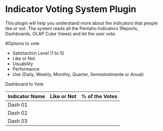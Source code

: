 # Indicator Voting System Plugin

This plugin will help you understand more about the indicators that people like or not.
The system reads all the Pentaho Indicators (Reports, Dashboards, OLAP Cube Views) and let the user vote.

#Options to vote
* Satistaction Level (1 to 5)
* Like or Not
* Usuability
* Performance
* Use (Daily, Weekly, Monthly, Quarter, Semestralmente or Anual)


Dashboard to Vote

| Indicator Name    |    Like or Not   |   % of the Votes| 
|-------------------|------------------|-----------------|
| Dash 01           |                  |                 | 
| Dash 02           |                  |                 |
| Dash 03           |                  |                 |
